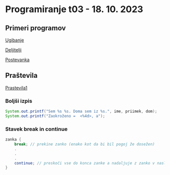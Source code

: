 # Programiranje t03 - 18. 10. 2023

## Primeri programov

[Ugibanje](primeri/Ugibanje.java)

[Deljitelji](primeri/Deljitelji.java)

[Postevanka](primeri/Postevanka)

## Praštevila

[Prastevila1](primeri/Prastevila1.java)

### Boljši izpis

```java
System.out.printf("Sem %s %s. Doma sem iz %s.", ime, priimek, dom);
System.out.printf("Zaokroženo =  <%4d>, a");
```

### Stavek break in continue

```java
zanka {
    break; // prekine zanko (enako kot da bi bil pogoj že dosežen)
    .
    .
    .
    continue; // preskoči vse do konca zanke a nadaljuje z zanko v naslednji iteraciji
}
```
